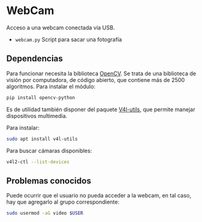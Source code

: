 # WebCam

Acceso a una webcam conectada vía USB.

- `webcam.py` Script para sacar una fotografía

## Dependencias

Para funcionar necesita la biblioteca [OpenCV](https://opencv.org/). Se trata de una biblioteca de visión por computadora, de código abierto, que contiene más de 2500 algoritmos. Para instalar el módulo:

```bash
pip install opencv-python
```

Es de utilidad también disponer del paquete [V4l-utils](https://linuxtv.org/wiki/index.php/V4l-utils), que permite manejar dispositivos multimedia.

Para instalar:

```bash
sudo apt install v4l-utils
```

Para buscar cámaras disponibles:

```bash
v4l2-ctl --list-devices
```

## Problemas conocidos

Puede ocurrir que el usuario no pueda acceder a la webcam, en tal caso, hay que agregarlo al grupo correspondiente:

```bash
sudo usermod -aG video $USER
```
